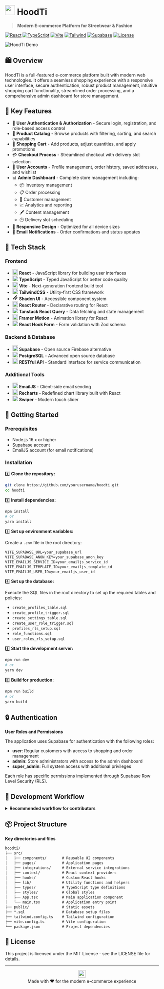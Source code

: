 # <img src="https://img.icons8.com/color/48/000000/shopping-bag.png" width="32" height="32"/> HoodTi

> **Modern E-commerce Platform for Streetwear & Fashion**

[![React](https://img.shields.io/badge/React-18-blue?logo=react)](https://reactjs.org/)
[![TypeScript](https://img.shields.io/badge/TypeScript-5.5-blue?logo=typescript)](https://www.typescriptlang.org/)
[![Vite](https://img.shields.io/badge/Vite-5.4-646CFF?logo=vite)](https://vitejs.dev/)
[![Tailwind](https://img.shields.io/badge/Tailwind-3.4-38B2AC?logo=tailwind-css)](https://tailwindcss.com/)
[![Supabase](https://img.shields.io/badge/Supabase-2.49-3ECF8E?logo=supabase)](https://supabase.com/)
[![License](https://img.shields.io/badge/License-MIT-yellow.svg)](LICENSE)

![HoodTi Demo](https://placehold.co/800x400/74a180/FFFFFF/png?text=HoodTi+E-Commerce+Platform&font=montserrat)

## 🛍️ Overview

HoodTi is a full-featured e-commerce platform built with modern web technologies. It offers a seamless shopping experience with a responsive user interface, secure authentication, robust product management, intuitive shopping cart functionality, streamlined order processing, and a comprehensive admin dashboard for store management.


## 🌟 Key Features

- 🔐 **User Authentication & Authorization** - Secure login, registration, and role-based access control
- 🏬 **Product Catalog** - Browse products with filtering, sorting, and search capabilities
- 🛒 **Shopping Cart** - Add products, adjust quantities, and apply promotions
- 💳 **Checkout Process** - Streamlined checkout with delivery slot selection
- 👤 **User Accounts** - Profile management, order history, saved addresses, and wishlist
- 📊 **Admin Dashboard** - Complete store management including:
  - 📦 Inventory management
  - 📋 Order processing
  - 👥 Customer management
  - 📈 Analytics and reporting
  - 🖋️ Content management
  - 🕒 Delivery slot scheduling
- 📱 **Responsive Design** - Optimized for all device sizes
- 📧 **Email Notifications** - Order confirmations and status updates


## 🔧 Tech Stack

### Frontend
- <img src="https://img.icons8.com/color/48/000000/react-native.png" width="18" height="18"/> **React** - JavaScript library for building user interfaces
- <img src="https://img.icons8.com/color/48/000000/typescript.png" width="18" height="18"/> **TypeScript** - Typed JavaScript for better code quality
- <img src="https://vitejs.dev/logo.svg" width="18" height="18"/> **Vite** - Next-generation frontend build tool
- <img src="https://tailwindcss.com/favicons/favicon-32x32.png" width="18" height="18"/> **TailwindCSS** - Utility-first CSS framework
- <img src="https://raw.githubusercontent.com/shadcn-ui/ui/main/apps/www/public/favicon-32x32.png" width="18" height="18"/> **Shadcn UI** - Accessible component system
- <img src="https://reactrouter.com/favicon-light.png" width="18" height="18"/> **React Router** - Declarative routing for React
- <img src="https://tanstack.com/favicon.ico" width="18" height="18"/> **Tanstack React Query** - Data fetching and state management
- <img src="https://www.framer.com/images/favicon.png" width="18" height="18"/> **Framer Motion** - Animation library for React
- <img src="https://react-hook-form.com/favicon.ico" width="18" height="18"/> **React Hook Form** - Form validation with Zod schema

### Backend & Database
- <img src="https://supabase.com/favicon/favicon-32x32.png" width="18" height="18"/> **Supabase** - Open source Firebase alternative
- <img src="https://www.postgresql.org/media/img/about/press/elephant.png" width="18" height="18"/> **PostgreSQL** - Advanced open source database
- <img src="https://img.icons8.com/color/48/000000/api-settings.png" width="18" height="18"/> **RESTful API** - Standard interface for service communication

### Additional Tools
- <img src="https://img.icons8.com/color/48/000000/email.png" width="18" height="18"/> **EmailJS** - Client-side email sending
- <img src="https://recharts.org/favicon.ico" width="18" height="18"/> **Recharts** - Redefined chart library built with React
- <img src="https://swiperjs.com/images/favicon.png" width="18" height="18"/> **Swiper** - Modern touch slider

## 🚀 Getting Started

### Prerequisites

- Node.js 16.x or higher
- Supabase account
- EmailJS account (for email notifications)

### Installation

1️⃣ **Clone the repository:**
```bash
git clone https://github.com/yourusername/hoodti.git
cd hoodti
```

2️⃣ **Install dependencies:**
```bash
npm install
# or
yarn install
```

3️⃣ **Set up environment variables:**

Create a `.env` file in the root directory:
```env
VITE_SUPABASE_URL=your_supabase_url
VITE_SUPABASE_ANON_KEY=your_supabase_anon_key
VITE_EMAILJS_SERVICE_ID=your_emailjs_service_id
VITE_EMAILJS_TEMPLATE_ID=your_emailjs_template_id
VITE_EMAILJS_USER_ID=your_emailjs_user_id
```

4️⃣ **Set up the database:**

Execute the SQL files in the root directory to set up the required tables and policies:
- `create_profiles_table.sql`
- `create_profile_trigger.sql`
- `create_settings_table.sql`
- `create_user_role_trigger.sql`
- `profiles_rls_setup.sql`
- `role_functions.sql`
- `user_roles_rls_setup.sql`

5️⃣ **Start the development server:**
```bash
npm run dev
# or
yarn dev
```

6️⃣ **Build for production:**
```bash
npm run build
# or
yarn build
```

## 🔒 Authentication

<b>User Roles and Permissions</b>

The application uses Supabase for authentication with the following roles:

- **user**: Regular customers with access to shopping and order management
- **admin**: Store administrators with access to the admin dashboard
- **super_admin**: Full system access with additional privileges

Each role has specific permissions implemented through Supabase Row Level Security (RLS).



## 🔄 Development Workflow

<details>
<summary><b>Recommended workflow for contributors</b></summary>

1. Fork the repository
2. Create your feature branch (`git checkout -b feature/amazing-feature`)
3. Commit your changes (`git commit -m 'Add some amazing feature'`)
4. Push to the branch (`git push origin feature/amazing-feature`)
5. Open a Pull Request

Please ensure your code follows the project's coding standards and includes appropriate tests.
</details>

## 📦 Project Structure

<b>Key directories and files</b>

```
hoodti/
├── src/
│   ├── components/       # Reusable UI components
│   ├── pages/            # Application pages
│   ├── integrations/     # External service integrations
│   ├── context/          # React context providers
│   ├── hooks/            # Custom React hooks
│   ├── lib/              # Utility functions and helpers
│   ├── types/            # TypeScript type definitions
│   ├── styles/           # Global styles
│   ├── App.tsx           # Main application component
│   └── main.tsx          # Application entry point
├── public/               # Static assets
├── *.sql                 # Database setup files
├── tailwind.config.ts    # Tailwind configuration
├── vite.config.ts        # Vite configuration
└── package.json          # Project dependencies
```


## 📄 License

This project is licensed under the MIT License - see the LICENSE file for details.

---

<p align="center">
  <img src="https://img.icons8.com/color/48/000000/shopping-bag.png" width="24" height="24"/>
  <br>
  Made with ❤️ for the modern e-commerce experience
</p> 